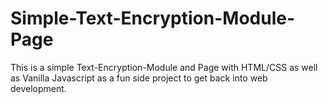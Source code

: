 # Simple-Text-Encryption-Module-Page
This is a simple Text-Encryption-Module and Page with HTML/CSS as well as Vanilla Javascript as a fun side project to get back into web development.
